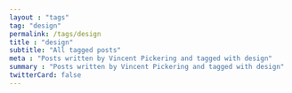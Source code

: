 ```yaml
---
layout : "tags"
tag: "design"
permalink: /tags/design
title : "design"
subtitle: "All tagged posts"
meta : "Posts written by Vincent Pickering and tagged with design"
summary : "Posts written by Vincent Pickering and tagged with design"
twitterCard: false
---
```

